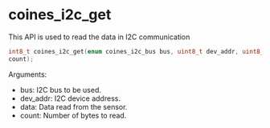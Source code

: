# coines_i2c_get
This API is used to read the data in I2C communication

```C
int8_t coines_i2c_get(enum coines_i2c_bus bus, uint8_t dev_addr, uint8_t *data, uint8_t
count);
```

Arguments:
- bus: I2C bus to be used.
- dev_addr: I2C device address.
- data: Data read from the sensor.
- count: Number of bytes to read.